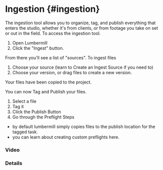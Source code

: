 # Ingestion {#ingestion}

The ingestion tool allows you to organize, tag, and publish everything that enters the studio, whether it's from clients, or from footage you take on set or out in the field. To access the ingestion tool.

1) Open Lumbermill
2) Click the "Ingest" button.

From there you'll see a list of "sources".   To ingest files

1) Choose your source (learn to Create an Ingest Source if you need to)
2) Choose your version, or drag files to create a new version.

Your files have been copied to the project. 

You can now Tag and Publish your files. 

1) Select a file
2) Tag it
3) Click the Publish Button
4) Go through the Preflight Steps
  * by default lumbermill simply copies files to the publish location for the tagged task.
  * you can learn about creating custom preflights here.

### Video

### Details


